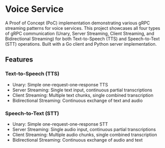 # Voice Service

A Proof of Concept (PoC) implementation demonstrating various gRPC streaming patterns for voice services. This project showcases all four types of gRPC communication (Unary, Server Streaming, Client Streaming, and Bidirectional Streaming) for both Text-to-Speech (TTS) and Speech-to-Text (STT) operations. Built with a Go client and Python server implementation.

## Features

### **Text-to-Speech (TTS)**

- Unary: Simple one-request-one-response TTS
- Server Streaming: Single text input, continuous partial transcriptions
- Client Streaming: Multiple text chunks, single combined transcription
- Bidirectional Streaming: Continuous exchange of text and audio

### **Speech-to-Text (STT)**

- Unary: Simple one-request-one-response STT
- Server Streaming: Single audio input, continuous partial transcriptions
- Client Streaming: Multiple audio chunks, single combined transcription
- Bidirectional Streaming: Continuous exchange of audio and text
